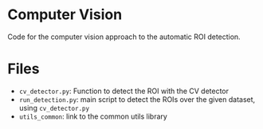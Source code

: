 # Computer Vision
Code for the computer vision approach to the automatic ROI detection.

# Files
  * `cv_detector.py`: Function to detect the ROI with the CV detector
  * `run_detection.py`: main script to detect the ROIs over the given dataset, using `cv_detector.py`
  * `utils_common`: link to the common utils library
